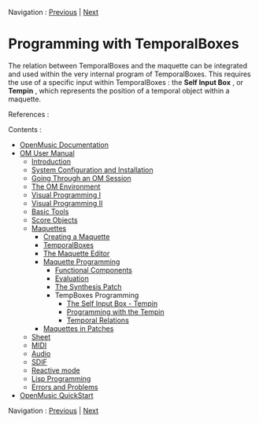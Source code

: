 Navigation : [Previous](Seteval "page précédente\(Set-Eval
Function\)") | [Next](SelfInputBox "Next\(The Self
Input Box – Tempin\)")


# Programming with TemporalBoxes

The relation between TemporalBoxes and the maquette can be integrated and used
within the very internal program of TemporalBoxes. This requires the use of a
specific input within TemporalBoxes : the  **Self Input Box** , or  **Tempin**
, which represents the position of a temporal object within a maquette.

References :

Contents :

  * [OpenMusic Documentation](OM-Documentation)
  * [OM User Manual](OM-User-Manual)
    * [Introduction](00-Contents)
    * [System Configuration and Installation](Installation)
    * [Going Through an OM Session](Goingthrough)
    * [The OM Environment](Environment)
    * [Visual Programming I](BasicVisualProgramming)
    * [Visual Programming II](AdvancedVisualProgramming)
    * [Basic Tools](BasicObjects)
    * [Score Objects](ScoreObjects)
    * [Maquettes](Maquettes)
      * [Creating a Maquette](Maquette)
      * [TemporalBoxes](TemporalBoxes)
      * [The Maquette Editor](Editor)
      * [Maquette Programming](Programming%20Maquette)
        * [Functional Components](InputsOutputs)
        * [Evaluation](MaquetteEvaluation)
        * [The Synthesis Patch](Synthpatchprog)
        * TempBoxes Programming
          * [The Self Input Box - Tempin](SelfInputBox)
          * [Programming with the Tempin](Examplestempbox)
          * [Temporal Relations](EX2)
      * [Maquettes in Patches](Maquettes%20in%20Patches)
    * [Sheet](Sheet)
    * [MIDI](MIDI)
    * [Audio](Audio)
    * [SDIF](SDIF)
    * [Reactive mode](Reactive)
    * [Lisp Programming](Lisp)
    * [Errors and Problems](errors)
  * [OpenMusic QuickStart](QuickStart-Chapters)

Navigation : [Previous](Seteval "page précédente\(Set-Eval
Function\)") | [Next](SelfInputBox "Next\(The Self
Input Box – Tempin\)")

